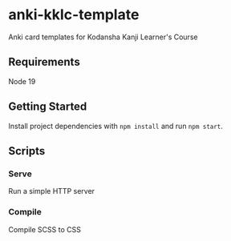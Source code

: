 # anki-kklc-template

Anki card templates for Kodansha Kanji Learner's Course

## Requirements

Node 19

## Getting Started

Install project dependencies with `npm install` and run `npm start`.

## Scripts

### Serve

Run a simple HTTP server

### Compile

Compile SCSS to CSS
